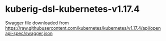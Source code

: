# kuberig-dsl-kubernetes-v1.17.4

Swagger file downloaded from https://raw.githubusercontent.com/kubernetes/kubernetes/v1.17.4/api/openapi-spec/swagger.json
